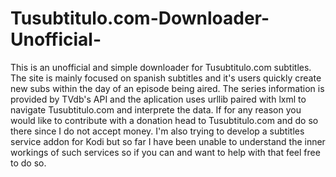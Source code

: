 # Tusubtitulo.com-Downloader-Unofficial-
This is an unofficial and simple downloader for Tusubtitulo.com subtitles. The site is mainly focused on spanish subtitles and it's users quickly create new subs within the day of an episode being aired.
The series information is provided by TVdb's API and the aplication uses urllib paired with lxml to navigate Tusubtitulo.com and interprete the data.
If for any reason you would like to contribute with a donation head to Tusubtitulo.com and do so there since I do not accept money.
I'm also trying to develop a subtitles service addon for Kodi but so far I have been unable to understand the inner workings of such services so if you can and want to help with that feel free to do so.